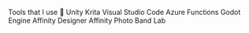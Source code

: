 Tools that I use 🔨
Unity Krita Visual Studio Code Azure Functions Godot Engine Affinity Designer Affinity Photo Band Lab
